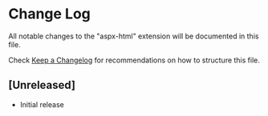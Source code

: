 # Change Log
All notable changes to the "aspx-html" extension will be documented in this file.

Check [Keep a Changelog](http://keepachangelog.com/) for recommendations on how to structure this file.

## [Unreleased]
- Initial release